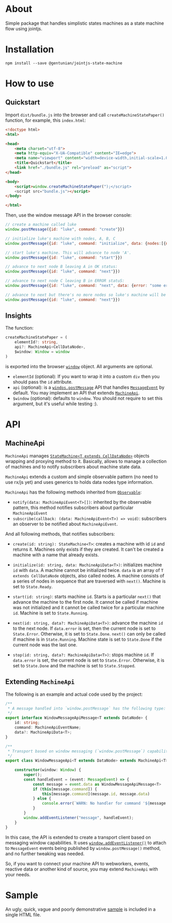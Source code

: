# About

Simple package that handles simplistic states machines as a state machine flow using jointjs.

# Installation

`npm install --save @gentunian/jointjs-state-machine`

# How to use

## Quickstart

Import `dist/bundle.js` into the browser and call `createMachineStatePaper()` function, for example, this `index.html`:

```html
<!doctype html>
<html>

<head>
    <meta charset="utf-8">
    <meta http-equiv="X-UA-Compatible" content="IE=edge">
    <meta name="viewport" content="width=device-width,initial-scale=1.0">
    <title>Quickstart</title>
    <link href="./bundle.js" rel="preload" as="script">
</head>

<body>
    <script>window.createMachineStatePaper(");</script>
    <script src="bundle.js"></script>
</body>

</html>
```

Then, use the window message API in the browser console:

```javascript
// create a machine called luke
window.postMessage({id: "luke", command: "create"}})

// initialize luke's machine with nodes, A, B, C
window.postMessage({id: "luke", command: "initialize", data: {nodes:[{name: "A"}, {name: "B"}, {name: "C"}]}})

// start luke's machine. This will advance to node 'A'.
window.postMessage({id: "luke", command: "start"}})

// advance to next node B leaving A in OK status:
window.postMessage({id: "luke", command: "next"}})

// advance to next node C leaving B in ERROR statuS:
window.postMessage({id: "luke", command: "next", data: {error: "some error here!"}}})

// advance to next but there's no more nodes so luke's machine will be in DONE status.
window.postMessage({id: "luke", command: "next"}})
```

## Insights

The function:

```typescript
createMachineStatePaper = (
    elementId?: string,
    api?: MachineApi<CellDataNode>,
    $window: Window = window
)
```

is exported into the browser [`window`](https://developer.mozilla.org/en-US/docs/Web/API/Window) object. All arguments are optional.

* `elementId` (optional): If you want to wrap it into a custom `div` then you should pass the `id` attribute.
* `api` (optional): is a [`windos.postMessage`](https://developer.mozilla.org/en-US/docs/Web/API/Window/postMessage) API that handles [`MessageEvent`](https://developer.mozilla.org/en-US/docs/Web/API/MessageEvent) by default. You may implement an API that extends [`MachineApi`](./src/api/machine-api.ts).
* `$window` (optional): defaults to `window`. You should not require to set this argument, but it's useful while testing :).

# API

## MachineApi

`MachineApi` manages [`StateMachine<T extends CellDataNode>`](./src/state/machine.ts) objects wrapping and proxying method to it. Basically, allows to manage a collection of machines and to notify subscribers about machine state data.

`MachineApi` extends a custom and simple observable pattern (no need to use rx/js yet) and uses generics to holds data nodes type information.

`MachineApi` has the following methods inherited from [`Observable`](./src/utils/observable.ts):

* `notify(data: MachineApiEvent<T>[])`: inherited by the observable pattern, this method notifies subscribers about particular `MachineApiEvent`
* `subscribe(callback: (data: MachineApiEvent<T>) => void)`: subscribers an observer to be notified about `MachineApiEvent`.

And all following methods, that notifies subscribers:

* `create(id: string): StateMachine<T>`: creates a machine with id `id` and returns it. Machines only exists if they are created. It can't be created a machine with a name that already exists.

* `initialize(id: string, data: MachineApiData<T>)`: initializes machine `id` with `data`. A machine cannot be initialized twice. `data` is an array of `T extends CellDataNode` objects, also called nodes. A machine consists of a series of nodes in sequence that are traversed with `next()`. Machine is set to `State.Ready`.

* `start(id: string)`: starts machine `id`. Starts is a particular `next()` that advance the machine to the first node. It cannot be called if machine was not initialized and it cannot be called twice for a particular machine `id`. Machine is set to `State.Running`.

* `next(id: string, data?: MachineApiData<T>)`: advance the machine `id` to the next node. If `data.error` is set, then the current node is set to `State.Error`. Otherwise, it is set to `State.Done`. `next()` can only be called if machine is in `State.Running`. Machine state is set to `State.Done` if the current node was the last one.

* `stop(id: string, data?: MachineApiData<T>)`: stops machine `id`. If `data.error` is set, the current node is set to `State.Error`. Otherwise, it is set to `State.Done` and the machine is set to `State.Stopped`.


## Extending `MachineApi`

The following is an example and actual code used by the project:

```typescript
/**
 * A message handled into `window.postMessage` has the following type:
 */
export interface WindowMessageApiMessage<T extends DataNode> {
    id: string;
    command: MachineApiEventName;
    data?: MachineApiData<T>;
}

/**
 * Transport based on window messaging (`window.postMessage`) capability.
 */
export class WindowMessageApi<T extends DataNode> extends MachineApi<T> {

    constructor(window: Window) {
        super();
        const handleEvent = (event: MessageEvent) => {
            const message = event.data as WindowMessageApiMessage<T>
            if (this[message.command]) {
                this[message.command](message.id, message.data)
            } else {
                console.error(`WARN: No handler for command '${message.command}'. `)
            }
        }
        window.addEventListener("message", handleEvent);
    }
}

```

In this case, the API is extended to create a transport client based on messaging window capabilities. It uses [`window.addEventListener()`](https://developer.mozilla.org/en-US/docs/Web/API/EventTarget/addEventListener) to attach to `MessageEvent` events being published by `window.postMessage()` method, and no further tweaking was needed.

So, if you want to connect your machine API to webworkers, events, reactive data or another kind of source, you may extend `MachineApi` with your needs.

# Sample

An ugly, quick, vague and poorly demonstrative [sample](./sample/index.html) is included in a single HTML file.
